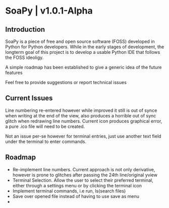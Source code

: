 # SoaPy | v1.0.1-Alpha

## Introduction
SoaPy is a piece of free and open source software (FOSS) developed in Python for Python developers.
While in the early stages of development, the longterm goal of this project is to develop a usable Python IDE that follows
the FOSS ideoligy.

A simple roadmap has been established to give a generic idea of the future features

Feel free to provide suggestions or report technical issues

## Current Issues
Line numbering re-entered however while improved it still is out of synce when writing at the end of the view, also produces a horrible out of sync glitch when redrawing line numbers. 
Current icon produces graphical error, a pure .ico file will need to be created.

Not an issue per-se however for terminal entries, just use another text field under the terminal to enter commands.

## Roadmap
- Re-implement line numbers. Current approach is not only derivative, however is prone to glitches after passing the 24th line/original yview
- Terminal Selection. Allow the user to select their preferred terminal, either through a settings menu or by clicking the terminal icon
- Implement terminal commands, i.e run, ls(search files)
- Save over opened file instead of having to use save as menu
- 
